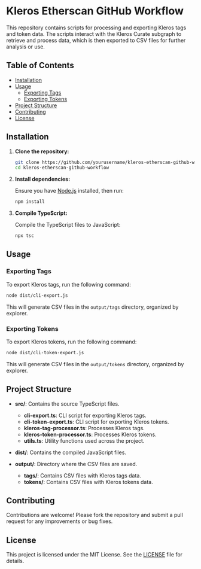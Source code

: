 # Kleros Etherscan GitHub Workflow

This repository contains scripts for processing and exporting Kleros tags and token data. The scripts interact with the Kleros Curate subgraph to retrieve and process data, which is then exported to CSV files for further analysis or use.

## Table of Contents

- [Installation](#installation)
- [Usage](#usage)
  - [Exporting Tags](#exporting-tags)
  - [Exporting Tokens](#exporting-tokens)
- [Project Structure](#project-structure)
- [Contributing](#contributing)
- [License](#license)

## Installation

1. **Clone the repository:**

   ```bash
   git clone https://github.com/yourusername/kleros-etherscan-github-workflow.git
   cd kleros-etherscan-github-workflow
   ```

2. **Install dependencies:**

   Ensure you have [Node.js](https://nodejs.org/) installed, then run:

   ```bash
   npm install
   ```

3. **Compile TypeScript:**

   Compile the TypeScript files to JavaScript:

   ```bash
   npx tsc
   ```

## Usage

### Exporting Tags

To export Kleros tags, run the following command:

```bash
node dist/cli-export.js
```

This will generate CSV files in the `output/tags` directory, organized by explorer.

### Exporting Tokens

To export Kleros tokens, run the following command:

```bash
node dist/cli-token-export.js
```

This will generate CSV files in the `output/tokens` directory, organized by explorer.

## Project Structure

- **src/**: Contains the source TypeScript files.

  - **cli-export.ts**: CLI script for exporting Kleros tags.
  - **cli-token-export.ts**: CLI script for exporting Kleros tokens.
  - **kleros-tag-processor.ts**: Processes Kleros tags.
  - **kleros-token-processor.ts**: Processes Kleros tokens.
  - **utils.ts**: Utility functions used across the project.

- **dist/**: Contains the compiled JavaScript files.

- **output/**: Directory where the CSV files are saved.
  - **tags/**: Contains CSV files with Kleros tags data.
  - **tokens/**: Contains CSV files with Kleros tokens data.

## Contributing

Contributions are welcome! Please fork the repository and submit a pull request for any improvements or bug fixes.

## License

This project is licensed under the MIT License. See the [LICENSE](LICENSE) file for details.

